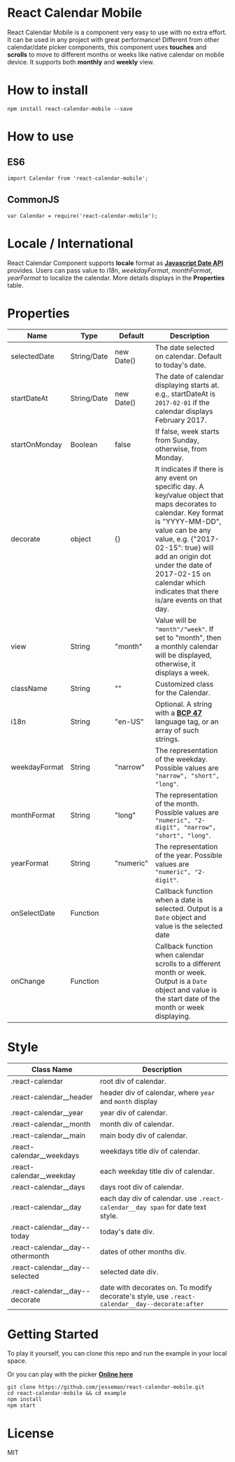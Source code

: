 # React Calendar Mobile
React Calendar Mobile is a component very easy to use with no extra effort. It can be used in any project with great performance! Different from other calendar/date picker components, this component uses **touches** and **scrolls** to move to different months or weeks like native calendar on mobile device. It supports both **monthly** and **weekly** view.

# How to install
```
npm install react-calendar-mobile --save
```

# How to use
## ES6
```
import Calendar from 'react-calendar-mobile';
```

## CommonJS
```
var Calendar = require('react-calendar-mobile');
```

# Locale / International
React Calendar Component supports **locale** format as [**Javascript Date API**](https://developer.mozilla.org/en-US/docs/Web/JavaScript/Reference/Global_Objects/Date/toLocaleDateString) provides. Users can pass value to *i18n*, *weekdayFormat*, *monthFormat*, *yearFormat* to localize the calendar. More details displays in the **Properties** table.

# Properties

| Name          | Type        | Default    | Description                                                                                                                                                                                                                                                                                                 |
|---------------|-------------|------------|-------------------------------------------------------------------------------------------------------------------------------------------------------------------------------------------------------------------------------------------------------------------------------------------------------------|
| selectedDate  | String/Date | new Date() | The date selected on calendar. Default to today's date.                                                                                                                                                                                                                                                     |
| startDateAt   | String/Date | new Date() | The date of calendar displaying starts at. e.g., startDateAt is `2017-02-01` if the calendar displays February 2017.                                                                                                                                                                                        |
| startOnMonday | Boolean     | false      | If false, week starts from Sunday, otherwise, from Monday.                                                                                                                                                                                                                                                  |
| decorate      | object      | {}         | It indicates if there is any event on specific day. A key/value object that maps decorates to calendar. Key format is "YYYY-MM-DD", value can be any value, e.g. {"2017-02-15": true} will add an origin dot under the date of 2017-02-15 on calendar which indicates that there is/are events on that day. |
| view          | String      | "month"    | Value will be `"month"/"week"`. If set to "month", then a monthly calendar will be displayed, otherwise, it displays a week.                                                                                                                                                                                |
| className     | String      | ""         | Customized class for the Calendar.                                                                                                                                                                                                                                                                          |
| i18n          | String      | "en-US"    | Optional. A string with a [**BCP 47**](https://tools.ietf.org/rfc/bcp/bcp47.txt) language tag, or an array of such strings.                                                                                                                                                                               |
| weekdayFormat | String      | "narrow"   | The representation of the weekday. Possible values are `"narrow", "short", "long"`.                                                                                                                                                                                                                            |
| monthFormat   | String      | "long"     | The representation of the month. Possible values are `"numeric", "2-digit", "narrow", "short", "long"`.                                                                                                                                                                                                |
| yearFormat    | String      | "numeric"  | The representation of the year. Possible values are `"numeric", "2-digit"`.                                                                                                                                                                                                                                    |
| onSelectDate  | Function    |            | Callback function when a date is selected. Output is a `Date` object and value is the selected date                                                                                                                                                                                                         |
| onChange      | Function    |            | Callback function when calendar scrolls to a different month or week. Output is a `Date` object and value is the start date of the month or week displaying.                                                                                                                                                |


# Style
| Class Name                       | Description                                                                                    |
|----------------------------------|------------------------------------------------------------------------------------------------|
| .react-calendar                  | root div of calendar.                                                                          |
| .react-calendar__header          | header div of calendar, where `year` and `month` display                                       |
| .react-calendar__year            | year div of calendar.                                                                          |
| .react-calendar__month           | month div of calendar.                                                                         |
| .react-calendar__main            | main body div of calendar.                                                                     |
| .react-calendar__weekdays        | weekdays title div of calendar.                                                                |
| .react-calendar__weekday         | each weekday title div of calendar.                                                            |
| .react-calendar__days            | days root div of calendar.                                                                     |
| .react-calendar__day             | each day div of calendar. use `.react-calendar__day span` for date text style.                 |
| .react-calendar__day--today      | today's date div.                                                                              |
| .react-calendar__day--othermonth | dates of other months div.                                                                     |
| .react-calendar__day--selected   | selected date div.                                                                             |
| .react-calendar__day--decorate   | date with decorates on. To modify decorate's style, use `.react-calendar__day--decorate:after` |


# Getting Started
To play it yourself, you can clone this repo and run the example in your local space.

Or you can play with the picker [**Online here**](https://jessemao.github.io/react-calendar-mobile/)
```
git clone https://github.com/jessemao/react-calendar-mobile.git
cd react-calendar-mobile && cd example
npm install
npm start
```

# License
MIT